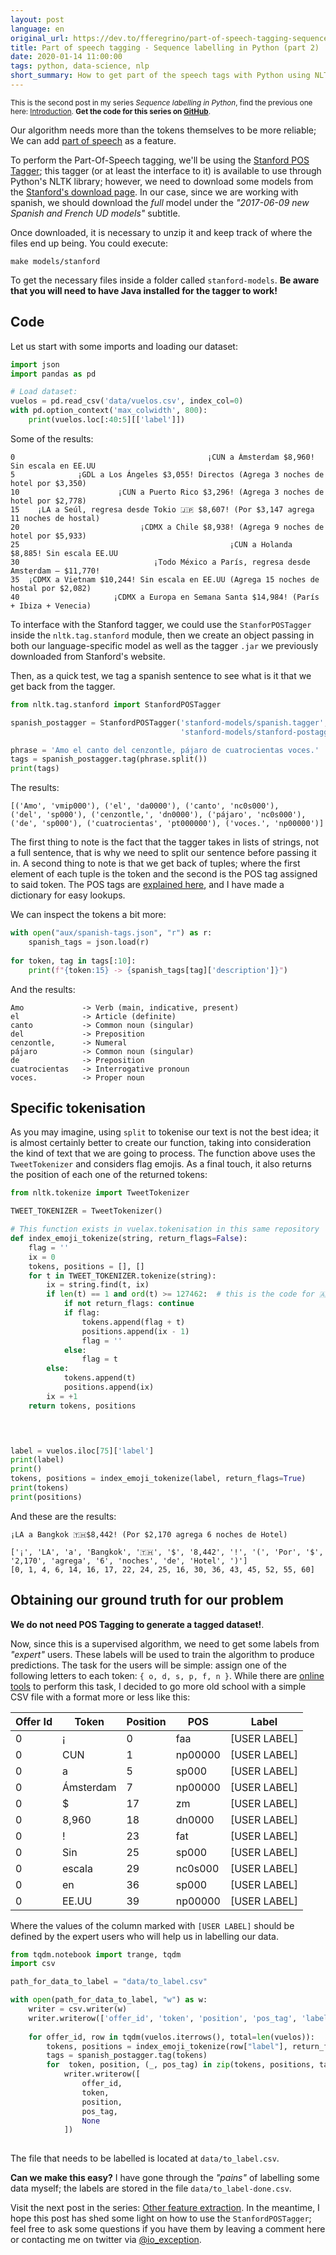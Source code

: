 ```yaml
---
layout: post
language: en
original_url: https://dev.to/fferegrino/part-of-speech-tagging-sequence-labelling-in-python-part-2-4o66
title: Part of speech tagging - Sequence labelling in Python (part 2) 
date: 2020-01-14 11:00:00
tags: python, data-science, nlp
short_summary: How to get part of the speech tags with Python using NLTK
---  
```


<small>This is the second post in my series *Sequence labelling in Python*, find the previous one here: [Introduction](https://dev.to/fferegrino/sequence-labelling-in-python-part-1-4noa). **Get the code for this series on [GitHub](https://github.com/fferegrino/vuelax-crf)**.</small>

Our algorithm needs more than the tokens themselves to be more reliable; We can add [part of speech](https://en.wikipedia.org/wiki/Part_of_speech) as a feature. 

To perform the Part-Of-Speech tagging, we'll be using the [Stanford POS Tagger](https://nlp.stanford.edu/software/tagger.shtml); this tagger (or at least the interface to it) is available to use through Python's NLTK library; however, we need to download some models from the [Stanford's download page](https://nlp.stanford.edu/software/tagger.shtml#Download). In our case, since we are working with spanish, we should download the *full* model under the *"2017-06-09 new Spanish and French UD models"* subtitle.

Once downloaded, it is necessary to unzip it and keep track of where the files end up being. You could execute:

```shell
make models/stanford
```

To get the necessary files inside a folder called `stanford-models`. **Be aware that you will need to have Java installed for the tagger to work!**

## Code  

Let us start with some imports and loading our dataset:  

```python
import json
import pandas as pd

# Load dataset:
vuelos = pd.read_csv('data/vuelos.csv', index_col=0)
with pd.option_context('max_colwidth', 800):
    print(vuelos.loc[:40:5][['label']])
``` 

Some of the results:  


```
0                                           ¡CUN a Ámsterdam $8,960! Sin escala en EE.UU
5              ¡GDL a Los Ángeles $3,055! Directos (Agrega 3 noches de hotel por $3,350)
10                      ¡CUN a Puerto Rico $3,296! (Agrega 3 noches de hotel por $2,778)
15    ¡LA a Seúl, regresa desde Tokio 🇯🇵 $8,607! (Por $3,147 agrega 11 noches de hostal)
20                           ¡CDMX a Chile $8,938! (Agrega 9 noches de hotel por $5,933)
25                                               ¡CUN a Holanda $8,885! Sin escala EE.UU
30                              ¡Todo México a París, regresa desde Amsterdam – $11,770!
35  ¡CDMX a Vietnam $10,244! Sin escala en EE.UU (Agrega 15 noches de hostal por $2,082)
40                     ¡CDMX a Europa en Semana Santa $14,984! (París + Ibiza + Venecia)
```  

To interface with the Stanford tagger, we could use the `StanforPOSTagger` inside the `nltk.tag.stanford` module, then we create an object passing in both our language-specific model as well as the tagger `.jar` we previously downloaded from Stanford's website.  

Then, as a quick test, we tag a spanish sentence to see what is it that we get back from the tagger.

```python  
from nltk.tag.stanford import StanfordPOSTagger

spanish_postagger = StanfordPOSTagger('stanford-models/spanish.tagger', 
                                      'stanford-models/stanford-postagger.jar')

phrase = 'Amo el canto del cenzontle, pájaro de cuatrocientas voces.'
tags = spanish_postagger.tag(phrase.split()) 
print(tags)
```

The results:  

```text  
[('Amo', 'vmip000'), ('el', 'da0000'), ('canto', 'nc0s000'), 
('del', 'sp000'), ('cenzontle,', 'dn0000'), ('pájaro', 'nc0s000'), 
('de', 'sp000'), ('cuatrocientas', 'pt000000'), ('voces.', 'np00000')]
```

The first thing to note is the fact that the tagger takes in lists of strings, not a full sentence, that is why we need to split our sentence before passing it in. A second thing to note is that we get back of tuples; where the first element of each tuple is the token and the second is the POS tag assigned to said token. The POS tags are [explained here](https://nlp.stanford.edu/software/spanish-faq.html), and I have made a dictionary for easy lookups.

We can inspect the tokens a bit more:

```python
with open("aux/spanish-tags.json", "r") as r:
    spanish_tags = json.load(r)
    
for token, tag in tags[:10]:
    print(f"{token:15} -> {spanish_tags[tag]['description']}")
```

And the results:  

```text
Amo             -> Verb (main, indicative, present)
el              -> Article (definite)
canto           -> Common noun (singular)
del             -> Preposition
cenzontle,      -> Numeral
pájaro          -> Common noun (singular)
de              -> Preposition
cuatrocientas   -> Interrogative pronoun
voces.          -> Proper noun
```

## Specific tokenisation  

As you may imagine, using `split` to tokenise our text is not the best idea; it is almost certainly better to create our function, taking into consideration the kind of text that we are going to process. The function above uses the `TweetTokenizer` and considers flag emojis. As a final touch, it also returns the position of each one of the returned tokens:

```python
from nltk.tokenize import TweetTokenizer

TWEET_TOKENIZER = TweetTokenizer()

# This function exists in vuelax.tokenisation in this same repository
def index_emoji_tokenize(string, return_flags=False):
    flag = ''
    ix = 0
    tokens, positions = [], []
    for t in TWEET_TOKENIZER.tokenize(string):
        ix = string.find(t, ix)
        if len(t) == 1 and ord(t) >= 127462:  # this is the code for 🇦
            if not return_flags: continue
            if flag:
                tokens.append(flag + t)
                positions.append(ix - 1)
                flag = ''
            else:
                flag = t
        else:
            tokens.append(t)
            positions.append(ix)
        ix = +1
    return tokens, positions


        

label = vuelos.iloc[75]['label']
print(label)
print()
tokens, positions = index_emoji_tokenize(label, return_flags=True)
print(tokens)
print(positions)
```

And these are the results:

```text
¡LA a Bangkok 🇹🇭$8,442! (Por $2,170 agrega 6 noches de Hotel)

['¡', 'LA', 'a', 'Bangkok', '🇹🇭', '$', '8,442', '!', '(', 'Por', '$', '2,170', 'agrega', '6', 'noches', 'de', 'Hotel', ')']
[0, 1, 4, 6, 14, 16, 17, 22, 24, 25, 16, 30, 36, 43, 45, 52, 55, 60]
```

## Obtaining our ground truth for our problem 


**We do not need POS Tagging to generate a tagged dataset!**. 

Now, since this is a supervised algorithm, we need to get some labels from *"expert"* users. These labels will be used to train the algorithm to produce predictions. The task for the users will be simple: assign one of the following letters to each token: `{ o, d, s, p, f, n }`. While there are [online tools](https://doccano.herokuapp.com/) to perform this task, I decided to go more old school with a simple CSV file with a format more or less like this:

| Offer Id | Token | Position | POS | Label |  
|--------  |-----  |--------- |---- |------ |
| 0 | ¡ | 0 | faa | [USER LABEL] |  
| 0 | CUN | 1 | np00000 | [USER LABEL] |  
| 0 | a | 5 | sp000 | [USER LABEL] |  
| 0 | Ámsterdam | 7 | np00000 | [USER LABEL] |  
| 0 | $ | 17 | zm | [USER LABEL] |  
| 0 | 8,960 | 18 | dn0000 | [USER LABEL] |  
| 0 | ! | 23 | fat | [USER LABEL] |  
| 0 | Sin | 25 | sp000 | [USER LABEL] |  
| 0 | escala | 29 | nc0s000 | [USER LABEL] |  
| 0 | en | 36 | sp000 | [USER LABEL] |  
| 0 | EE.UU | 39 | np00000 | [USER LABEL] |   

Where the values of the column marked with `[USER LABEL]` should be defined by the expert users who will help us in labelling our data.

```python
from tqdm.notebook import trange, tqdm
import csv

path_for_data_to_label = "data/to_label.csv"

with open(path_for_data_to_label, "w") as w:
    writer = csv.writer(w)
    writer.writerow(['offer_id', 'token', 'position', 'pos_tag', 'label'])
    
    for offer_id, row in tqdm(vuelos.iterrows(), total=len(vuelos)):
        tokens, positions = index_emoji_tokenize(row["label"], return_flags=True)
        tags = spanish_postagger.tag(tokens)
        for  token, position, (_, pos_tag) in zip(tokens, positions, tags):
            writer.writerow([
                offer_id,
                token,
                position,
                pos_tag,
                None
            ])
        
```

The file that needs to be labelled is located at `data/to_label.csv`.

**Can we make this easy?** I have gone through the *"pains"* of labelling some data myself; the labels are stored in the file `data/to_label-done.csv`.

Visit the next post in the series: [Other feature extraction](https://dev.to/fferegrino/extracting-more-features-sequence-labelling-in-python-part-3-3389). In the meantime, I hope this post has shed some light on how to use the `StanfordPOSTagger`; feel free to ask some questions if you have them by leaving a comment here or contacting me on twitter via [@io_exception](https://twitter.com/io_exception).